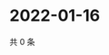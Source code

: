 # 2022-01-16

共 0 条

<!-- BEGIN WEIBO -->
<!-- 最后更新时间 Sun Jan 16 2022 18:12:55 GMT+0800 (China Standard Time) -->

<!-- END WEIBO -->
